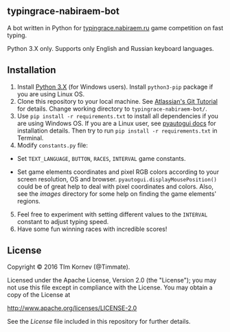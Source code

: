 ﻿## typingrace-nabiraem-bot
A bot written in Python for [typingrace.nabiraem.ru][1] game competition on fast typing.

Python 3.X only. Supports only English and Russian keyboard languages.

## Installation
1. Install [Python 3.X][2] (for Windows users). Install `python3-pip` package if you are using Linux OS.
2. Clone this repository to your local machine. See [Atlassian's Git Tutorial][3] for details. Change working directory
to `typingrace-nabiraem-bot/`.
2. Use `pip install -r requirements.txt` to install all dependencies if you are using Windows OS. If you are a Linux user,
see [pyautogui docs][4] for installation details. Then try to run `pip install -r requirements.txt` in Terminal.
3. Modify `constants.py` file:
  * Set `TEXT_LANGUAGE`, `BUTTON`, `RACES`, `INTERVAL` game constants.

  * Set game elements coordinates and pixel RGB colors according to your screen resolution, OS and browser.
    `pyautogui.displayMousePosition()` could be of great help to deal with pixel coordinates and colors.
    Also, see the *images* directory for some help on finding the game elements' regions.


5. Feel free to experiment with setting different values to the `INTERVAL` constant to adjust typing speed.
6. Have some fun winning races with incredible scores!

## License
Copyright © 2016 TIm Kornev (@Timmate).

Licensed under the Apache License, Version 2.0 (the "License");
you may not use this file except in compliance with the License.
You may obtain a copy of the License at

http://www.apache.org/licenses/LICENSE-2.0

See the *License* file included in this repository for further details.


[1]: http://typingrace.nabiraem.ru
[2]: https://www.python.org
[3]: https://www.atlassian.com/git/tutorials/setting-up-a-repository/git-clone
[4]: http://pyautogui.readthedocs.io/en/latest/                                                     
